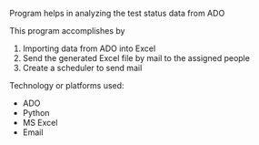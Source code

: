 Program helps in analyzing the test status data from ADO 

This program accomplishes by 
1. Importing data from ADO into Excel
2. Send the generated Excel file by mail to the assigned people
3. Create a scheduler to send mail

Technology or platforms used:
- ADO
- Python
- MS Excel
- Email 
